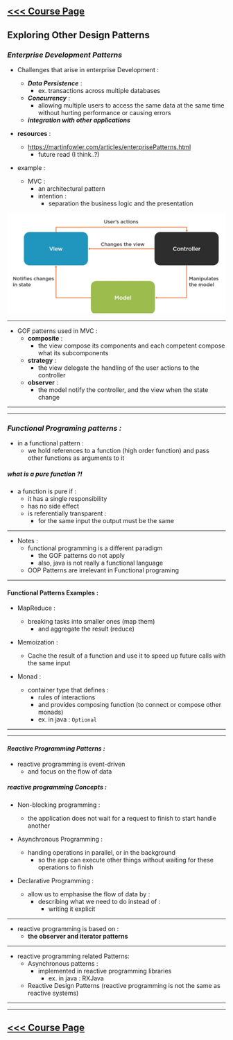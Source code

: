 [<<< Course Page](../README.md)
-----
##  Exploring Other Design Patterns
### **_Enterprise Development Patterns_**
- Challenges that arise in enterprise Development :
    - _**Data Persistence**_ :
        - ex. transactions across multiple databases
    - _**Concurrency**_ :
        - allowing multiple users to access the same data at the same time without hurting performance or causing errors
    - **_integration with other applications_**


- **resources** :
    - https://martinfowler.com/articles/enterprisePatterns.html
        - future read (I think..?)


- example :
    - MVC :
        - an architectural pattern
        - intention :
            - separation the business logic and the presentation

![the MVC pattern](../media/14.PNG)

----
- GOF patterns used in MVC :
    - **composite** :
        - the view compose its components and each competent compose what its subcomponents
    - **strategy** :
        - the view delegate the handling of the user actions to the controller
    - **observer** :
        - the model notify the controller, and the view when the state change

-----
----  
### _**Functional Programing patterns :**_
- in a functional pattern :
    - we hold references to a function (high order function) and pass other functions as arguments to it

##### what is a pure function ?!
- a function is pure if :
    - it has a single responsibility
    - has no side effect
    - is referentially transparent :
        - for the same input the output must be the same
----
- Notes :
    - functional programming is a different paradigm
        - the GOF patterns do not apply
        - also, java is not really a functional language
    - OOP Patterns are irrelevant in Functional programing

----
#### Functional Patterns Examples :
- MapReduce :
    - breaking tasks into smaller ones (map them)
        - and aggregate the result (reduce)

- Memoization :
    - Cache the result of a function and use it to speed up future calls with the same input

- Monad :
    - container type that defines :
        - rules of interactions
        - and provides composing function (to connect or compose other monads)
        - ex. in java : `Optional`

-----
---

#### **_Reactive Programming Patterns :_**
- reactive programming is event-driven
    - and focus on the flow of data

##### reactive programming Concepts  :
- Non-blocking programming :
    - the application does not wait for a request to finish to start handle another


- Asynchronous Programming :
    - handing  operations in parallel, or in the background
        - so the app can execute other things without waiting for these operations to finish


- Declarative  Programming :
    - allow us to emphasise the flow of data by :
        - describing what we need to do instead of :
            - writing it explicit

----
- reactive programming is based on :
    - **the observer and iterator patterns**

---
- reactive programming related Patterns:
    - Asynchronous patterns :
        - implemented in reactive programming libraries
            - ex. in java : RXJava
    - Reactive Design Patterns (reactive programming is not the same as reactive systems)
    
---
---

[<<< Course Page](../README.md)
-----
